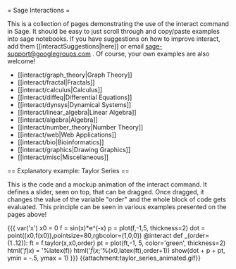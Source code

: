 = Sage Interactions =

This is a collection of pages demonstrating the use of the interact command in Sage. It should be easy to just scroll through and copy/paste examples into sage notebooks. If you have suggestions on how to improve interact, add them [[interactSuggestions|here]] or email sage-support@googlegroups.com . Of course, your own examples are also welcome!

 * [[interact/graph_theory|Graph Theory]]
 * [[interact/fractal|Fractals]]
 * [[interact/calculus|Calculus]]
 * [[interact/diffeq|Differential Equations]]
 * [[interact/dynsys|Dynamical Systems]]
 * [[interact/linear_algebra|Linear Algebra]]
 * [[interact/algebra|Algebra]]
 * [[interact/number_theory|Number Theory]]
 * [[interact/web|Web Applications]]
 * [[interact/bio|Bioinformatics]]
 * [[interact/graphics|Drawing Graphics]]
 * [[interact/misc|Miscellaneous]]

== Explanatory example: Taylor Series ==

This is the code and a mockup animation of the interact command. It defines a slider, seen on top, that can be dragged. Once dragged, it changes the value of the variable "order" and the whole block of code gets evaluated. This principle can be seen in various examples presented on the pages above!

{{{
var('x')
x0  = 0
f   = sin(x)*e^(-x)
p   = plot(f,-1,5, thickness=2)
dot = point((x0,f(x0)),pointsize=80,rgbcolor=(1,0,0))
@interact
def _(order=(1..12)):
  ft = f.taylor(x,x0,order)
  pt = plot(ft,-1, 5, color='green', thickness=2)
  html('$f(x)\;=\;%s$'%latex(f))
  html('$\hat{f}(x;%s)\;=\;%s+\mathcal{O}(x^{%s})$'%(x0,latex(ft),order+1))
  show(dot + p + pt, ymin = -.5, ymax = 1)
}}}
{{attachment:taylor_series_animated.gif}}
